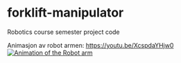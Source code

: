 # forklift-manipulator
Robotics course semester project code

Animasjon av robot armen: https://youtu.be/XcspdaYHjw0
[![Animation of the Robot arm](https://img.youtube.com/vi/XcspdaYHjw0&/0.jpg)](https://www.youtube.com/watch?v=XcspdaYHjw0&)
